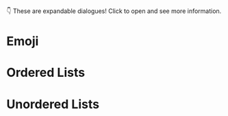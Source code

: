 👇 These are expandable dialogues! Click to open and see more information.
 # Emoji
# Ordered Lists
# Unordered Lists
